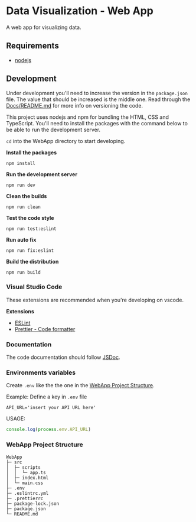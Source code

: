 #  Data Visualization - Web App

A web app for visualizing data.

## Requirements

- [nodejs](https://nodejs.org/en/)

## Development

Under development you'll need to increase the version in the `package.json` file. The value that should be increased is the middle one. Read through the [Docs/README.md](/Docs/README.md) for more info on versioning the code.

This project uses nodejs and npm for bundling the HTML, CSS and TypeScript. You'll need to install the packages with the command below to be able to run the development server.

`cd` into the WebApp directory to start developing.

**Install the packages**

```
npm install
```

**Run the development server**

```shell
npm run dev
```

**Clean the builds**

```
npm run clean
```

**Test the code style**

```
npm run test:eslint
```

**Run auto fix**

```
npm run fix:eslint
```

**Build the distribution**

```shell
npm run build
```

### Visual Studio Code

These extensions are recommended when you're developing on vscode.

**Extensions**

- [ESLint](https://marketplace.visualstudio.com/items?itemName=dbaeumer.vscode-eslint)
- [Prettier - Code formatter](https://marketplace.visualstudio.com/items?itemName=esbenp.prettier-vscode)

### Documentation

The code documentation should follow [JSDoc](https://jsdoc.app).

### Environments variables

Create `.env` like the the one in the [WebApp Project Structure](#webapp-project-structure).

Example: Define a key in `.env` file

```
API_URL='insert your API URL here'
```

USAGE:

```ts
console.log(process.env.API_URL)
```

### WebApp Project Structure

```
WebApp
├─ src
│  ├─ scripts
│  │  └─ app.ts
│  ├─ index.html
│  └─ main.css
├─ .env
├─ .eslintrc.yml
├─ .prettierrc
├─ package-lock.json
├─ package.json
└─ README.md
```
